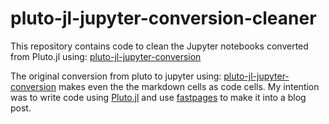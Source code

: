 # pluto-jl-jupyter-conversion-cleaner

This repository contains code to clean the Jupyter notebooks converted from Pluto.jl using: 
[pluto-jl-jupyter-conversion](https://observablehq.com/@olivier_plas/pluto-jl-jupyter-conversion) 

The original conversion from pluto to jupyter using: 
[pluto-jl-jupyter-conversion](https://observablehq.com/@olivier_plas/pluto-jl-jupyter-conversion) makes even the the markdown cells as code cells. 
My intention was to write code using [Pluto.jl](https://github.com/fonsp/Pluto.jl) and use [fastpages](https://github.com/fastai/fastpages) to make it into a blog post.    
